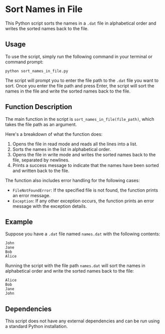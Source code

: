 # Sort Names in File

This Python script sorts the names in a `.dat` file in alphabetical order and writes the sorted names back to the file.

## Usage

To use the script, simply run the following command in your terminal or command prompt:

```
python sort_names_in_file.py
```

The script will prompt you to enter the file path to the `.dat` file you want to sort. Once you enter the file path and press Enter, the script will sort the names in the file and write the sorted names back to the file.

## Function Description

The main function in the script is `sort_names_in_file(file_path)`, which takes the file path as an argument.

Here's a breakdown of what the function does:

1. Opens the file in read mode and reads all the lines into a list.
2. Sorts the names in the list in alphabetical order.
3. Opens the file in write mode and writes the sorted names back to the file, separated by newlines.
4. Prints a success message to indicate that the names have been sorted and written back to the file.

The function also includes error handling for the following cases:

- `FileNotFoundError`: If the specified file is not found, the function prints an error message.
- `Exception`: If any other exception occurs, the function prints an error message with the exception details.

## Example

Suppose you have a `.dat` file named `names.dat` with the following contents:

```
John
Jane
Bob
Alice
```

Running the script with the file path `names.dat` will sort the names in alphabetical order and write the sorted names back to the file:

```
Alice
Bob
Jane
John
```

## Dependencies

This script does not have any external dependencies and can be run using a standard Python installation.
